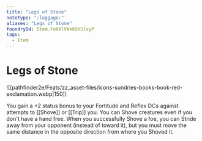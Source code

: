 ```yaml
---
title: "Legs of Stone"
noteType: ":luggage:"
aliases: "Legs of Stone"
foundryId: Item.FoKXlVNkb5hSlvyP
tags:
  - Item
---
```


# Legs of Stone
![[pathfinder2e/Feats/zz_asset-files/icons-sundries-books-book-red-exclamation.webp|150]]

You gain a +2 status bonus to your Fortitude and Reflex DCs against attempts to [[Shove]] or [[Trip]] you. You can Shove creatures even if you don't have a hand free. When you successfully Shove a foe, you can Stride away from your opponent (instead of toward it), but you must move the same distance in the opposite direction from where you Shoved it.
